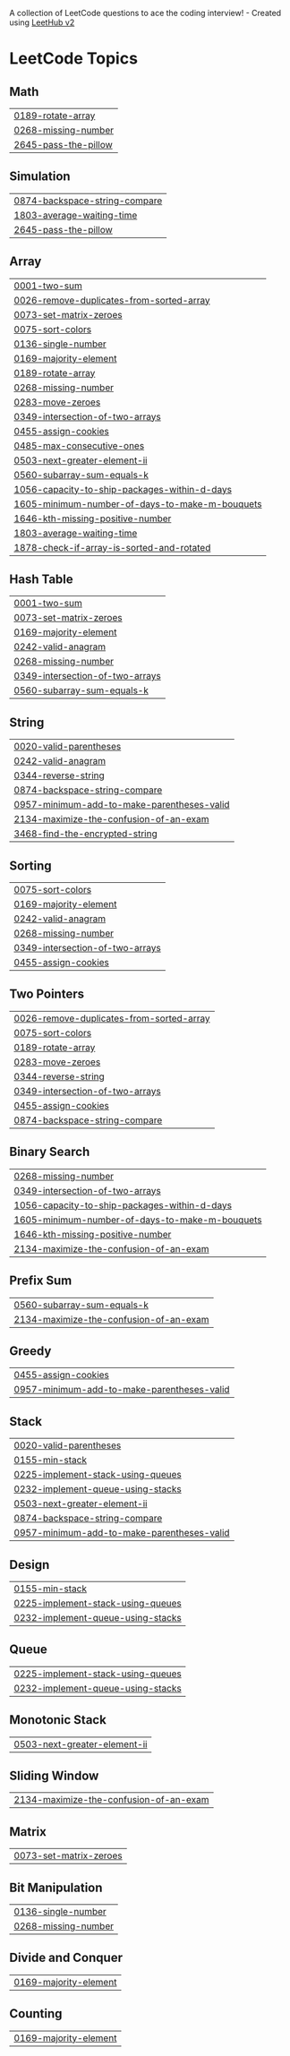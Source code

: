 A collection of LeetCode questions to ace the coding interview! - Created using [LeetHub v2](https://github.com/arunbhardwaj/LeetHub-2.0)
<!---LeetCode Topics Start-->
# LeetCode Topics
## Math
|  |
| ------- |
| [0189-rotate-array](https://github.com/mohd-afnan-shahab/LeetGFG_Solutions/tree/master/0189-rotate-array) |
| [0268-missing-number](https://github.com/mohd-afnan-shahab/LeetGFG_Solutions/tree/master/0268-missing-number) |
| [2645-pass-the-pillow](https://github.com/mohd-afnan-shahab/LeetGFG_Solutions/tree/master/2645-pass-the-pillow) |
## Simulation
|  |
| ------- |
| [0874-backspace-string-compare](https://github.com/mohd-afnan-shahab/LeetGFG_Solutions/tree/master/0874-backspace-string-compare) |
| [1803-average-waiting-time](https://github.com/mohd-afnan-shahab/LeetGFG_Solutions/tree/master/1803-average-waiting-time) |
| [2645-pass-the-pillow](https://github.com/mohd-afnan-shahab/LeetGFG_Solutions/tree/master/2645-pass-the-pillow) |
## Array
|  |
| ------- |
| [0001-two-sum](https://github.com/mohd-afnan-shahab/LeetGFG_Solutions/tree/master/0001-two-sum) |
| [0026-remove-duplicates-from-sorted-array](https://github.com/mohd-afnan-shahab/LeetGFG_Solutions/tree/master/0026-remove-duplicates-from-sorted-array) |
| [0073-set-matrix-zeroes](https://github.com/mohd-afnan-shahab/LeetGFG_Solutions/tree/master/0073-set-matrix-zeroes) |
| [0075-sort-colors](https://github.com/mohd-afnan-shahab/LeetGFG_Solutions/tree/master/0075-sort-colors) |
| [0136-single-number](https://github.com/mohd-afnan-shahab/LeetGFG_Solutions/tree/master/0136-single-number) |
| [0169-majority-element](https://github.com/mohd-afnan-shahab/LeetGFG_Solutions/tree/master/0169-majority-element) |
| [0189-rotate-array](https://github.com/mohd-afnan-shahab/LeetGFG_Solutions/tree/master/0189-rotate-array) |
| [0268-missing-number](https://github.com/mohd-afnan-shahab/LeetGFG_Solutions/tree/master/0268-missing-number) |
| [0283-move-zeroes](https://github.com/mohd-afnan-shahab/LeetGFG_Solutions/tree/master/0283-move-zeroes) |
| [0349-intersection-of-two-arrays](https://github.com/mohd-afnan-shahab/LeetGFG_Solutions/tree/master/0349-intersection-of-two-arrays) |
| [0455-assign-cookies](https://github.com/mohd-afnan-shahab/LeetGFG_Solutions/tree/master/0455-assign-cookies) |
| [0485-max-consecutive-ones](https://github.com/mohd-afnan-shahab/LeetGFG_Solutions/tree/master/0485-max-consecutive-ones) |
| [0503-next-greater-element-ii](https://github.com/mohd-afnan-shahab/LeetGFG_Solutions/tree/master/0503-next-greater-element-ii) |
| [0560-subarray-sum-equals-k](https://github.com/mohd-afnan-shahab/LeetGFG_Solutions/tree/master/0560-subarray-sum-equals-k) |
| [1056-capacity-to-ship-packages-within-d-days](https://github.com/mohd-afnan-shahab/LeetGFG_Solutions/tree/master/1056-capacity-to-ship-packages-within-d-days) |
| [1605-minimum-number-of-days-to-make-m-bouquets](https://github.com/mohd-afnan-shahab/LeetGFG_Solutions/tree/master/1605-minimum-number-of-days-to-make-m-bouquets) |
| [1646-kth-missing-positive-number](https://github.com/mohd-afnan-shahab/LeetGFG_Solutions/tree/master/1646-kth-missing-positive-number) |
| [1803-average-waiting-time](https://github.com/mohd-afnan-shahab/LeetGFG_Solutions/tree/master/1803-average-waiting-time) |
| [1878-check-if-array-is-sorted-and-rotated](https://github.com/mohd-afnan-shahab/LeetGFG_Solutions/tree/master/1878-check-if-array-is-sorted-and-rotated) |
## Hash Table
|  |
| ------- |
| [0001-two-sum](https://github.com/mohd-afnan-shahab/LeetGFG_Solutions/tree/master/0001-two-sum) |
| [0073-set-matrix-zeroes](https://github.com/mohd-afnan-shahab/LeetGFG_Solutions/tree/master/0073-set-matrix-zeroes) |
| [0169-majority-element](https://github.com/mohd-afnan-shahab/LeetGFG_Solutions/tree/master/0169-majority-element) |
| [0242-valid-anagram](https://github.com/mohd-afnan-shahab/LeetGFG_Solutions/tree/master/0242-valid-anagram) |
| [0268-missing-number](https://github.com/mohd-afnan-shahab/LeetGFG_Solutions/tree/master/0268-missing-number) |
| [0349-intersection-of-two-arrays](https://github.com/mohd-afnan-shahab/LeetGFG_Solutions/tree/master/0349-intersection-of-two-arrays) |
| [0560-subarray-sum-equals-k](https://github.com/mohd-afnan-shahab/LeetGFG_Solutions/tree/master/0560-subarray-sum-equals-k) |
## String
|  |
| ------- |
| [0020-valid-parentheses](https://github.com/mohd-afnan-shahab/LeetGFG_Solutions/tree/master/0020-valid-parentheses) |
| [0242-valid-anagram](https://github.com/mohd-afnan-shahab/LeetGFG_Solutions/tree/master/0242-valid-anagram) |
| [0344-reverse-string](https://github.com/mohd-afnan-shahab/LeetGFG_Solutions/tree/master/0344-reverse-string) |
| [0874-backspace-string-compare](https://github.com/mohd-afnan-shahab/LeetGFG_Solutions/tree/master/0874-backspace-string-compare) |
| [0957-minimum-add-to-make-parentheses-valid](https://github.com/mohd-afnan-shahab/LeetGFG_Solutions/tree/master/0957-minimum-add-to-make-parentheses-valid) |
| [2134-maximize-the-confusion-of-an-exam](https://github.com/mohd-afnan-shahab/LeetGFG_Solutions/tree/master/2134-maximize-the-confusion-of-an-exam) |
| [3468-find-the-encrypted-string](https://github.com/mohd-afnan-shahab/LeetGFG_Solutions/tree/master/3468-find-the-encrypted-string) |
## Sorting
|  |
| ------- |
| [0075-sort-colors](https://github.com/mohd-afnan-shahab/LeetGFG_Solutions/tree/master/0075-sort-colors) |
| [0169-majority-element](https://github.com/mohd-afnan-shahab/LeetGFG_Solutions/tree/master/0169-majority-element) |
| [0242-valid-anagram](https://github.com/mohd-afnan-shahab/LeetGFG_Solutions/tree/master/0242-valid-anagram) |
| [0268-missing-number](https://github.com/mohd-afnan-shahab/LeetGFG_Solutions/tree/master/0268-missing-number) |
| [0349-intersection-of-two-arrays](https://github.com/mohd-afnan-shahab/LeetGFG_Solutions/tree/master/0349-intersection-of-two-arrays) |
| [0455-assign-cookies](https://github.com/mohd-afnan-shahab/LeetGFG_Solutions/tree/master/0455-assign-cookies) |
## Two Pointers
|  |
| ------- |
| [0026-remove-duplicates-from-sorted-array](https://github.com/mohd-afnan-shahab/LeetGFG_Solutions/tree/master/0026-remove-duplicates-from-sorted-array) |
| [0075-sort-colors](https://github.com/mohd-afnan-shahab/LeetGFG_Solutions/tree/master/0075-sort-colors) |
| [0189-rotate-array](https://github.com/mohd-afnan-shahab/LeetGFG_Solutions/tree/master/0189-rotate-array) |
| [0283-move-zeroes](https://github.com/mohd-afnan-shahab/LeetGFG_Solutions/tree/master/0283-move-zeroes) |
| [0344-reverse-string](https://github.com/mohd-afnan-shahab/LeetGFG_Solutions/tree/master/0344-reverse-string) |
| [0349-intersection-of-two-arrays](https://github.com/mohd-afnan-shahab/LeetGFG_Solutions/tree/master/0349-intersection-of-two-arrays) |
| [0455-assign-cookies](https://github.com/mohd-afnan-shahab/LeetGFG_Solutions/tree/master/0455-assign-cookies) |
| [0874-backspace-string-compare](https://github.com/mohd-afnan-shahab/LeetGFG_Solutions/tree/master/0874-backspace-string-compare) |
## Binary Search
|  |
| ------- |
| [0268-missing-number](https://github.com/mohd-afnan-shahab/LeetGFG_Solutions/tree/master/0268-missing-number) |
| [0349-intersection-of-two-arrays](https://github.com/mohd-afnan-shahab/LeetGFG_Solutions/tree/master/0349-intersection-of-two-arrays) |
| [1056-capacity-to-ship-packages-within-d-days](https://github.com/mohd-afnan-shahab/LeetGFG_Solutions/tree/master/1056-capacity-to-ship-packages-within-d-days) |
| [1605-minimum-number-of-days-to-make-m-bouquets](https://github.com/mohd-afnan-shahab/LeetGFG_Solutions/tree/master/1605-minimum-number-of-days-to-make-m-bouquets) |
| [1646-kth-missing-positive-number](https://github.com/mohd-afnan-shahab/LeetGFG_Solutions/tree/master/1646-kth-missing-positive-number) |
| [2134-maximize-the-confusion-of-an-exam](https://github.com/mohd-afnan-shahab/LeetGFG_Solutions/tree/master/2134-maximize-the-confusion-of-an-exam) |
## Prefix Sum
|  |
| ------- |
| [0560-subarray-sum-equals-k](https://github.com/mohd-afnan-shahab/LeetGFG_Solutions/tree/master/0560-subarray-sum-equals-k) |
| [2134-maximize-the-confusion-of-an-exam](https://github.com/mohd-afnan-shahab/LeetGFG_Solutions/tree/master/2134-maximize-the-confusion-of-an-exam) |
## Greedy
|  |
| ------- |
| [0455-assign-cookies](https://github.com/mohd-afnan-shahab/LeetGFG_Solutions/tree/master/0455-assign-cookies) |
| [0957-minimum-add-to-make-parentheses-valid](https://github.com/mohd-afnan-shahab/LeetGFG_Solutions/tree/master/0957-minimum-add-to-make-parentheses-valid) |
## Stack
|  |
| ------- |
| [0020-valid-parentheses](https://github.com/mohd-afnan-shahab/LeetGFG_Solutions/tree/master/0020-valid-parentheses) |
| [0155-min-stack](https://github.com/mohd-afnan-shahab/LeetGFG_Solutions/tree/master/0155-min-stack) |
| [0225-implement-stack-using-queues](https://github.com/mohd-afnan-shahab/LeetGFG_Solutions/tree/master/0225-implement-stack-using-queues) |
| [0232-implement-queue-using-stacks](https://github.com/mohd-afnan-shahab/LeetGFG_Solutions/tree/master/0232-implement-queue-using-stacks) |
| [0503-next-greater-element-ii](https://github.com/mohd-afnan-shahab/LeetGFG_Solutions/tree/master/0503-next-greater-element-ii) |
| [0874-backspace-string-compare](https://github.com/mohd-afnan-shahab/LeetGFG_Solutions/tree/master/0874-backspace-string-compare) |
| [0957-minimum-add-to-make-parentheses-valid](https://github.com/mohd-afnan-shahab/LeetGFG_Solutions/tree/master/0957-minimum-add-to-make-parentheses-valid) |
## Design
|  |
| ------- |
| [0155-min-stack](https://github.com/mohd-afnan-shahab/LeetGFG_Solutions/tree/master/0155-min-stack) |
| [0225-implement-stack-using-queues](https://github.com/mohd-afnan-shahab/LeetGFG_Solutions/tree/master/0225-implement-stack-using-queues) |
| [0232-implement-queue-using-stacks](https://github.com/mohd-afnan-shahab/LeetGFG_Solutions/tree/master/0232-implement-queue-using-stacks) |
## Queue
|  |
| ------- |
| [0225-implement-stack-using-queues](https://github.com/mohd-afnan-shahab/LeetGFG_Solutions/tree/master/0225-implement-stack-using-queues) |
| [0232-implement-queue-using-stacks](https://github.com/mohd-afnan-shahab/LeetGFG_Solutions/tree/master/0232-implement-queue-using-stacks) |
## Monotonic Stack
|  |
| ------- |
| [0503-next-greater-element-ii](https://github.com/mohd-afnan-shahab/LeetGFG_Solutions/tree/master/0503-next-greater-element-ii) |
## Sliding Window
|  |
| ------- |
| [2134-maximize-the-confusion-of-an-exam](https://github.com/mohd-afnan-shahab/LeetGFG_Solutions/tree/master/2134-maximize-the-confusion-of-an-exam) |
## Matrix
|  |
| ------- |
| [0073-set-matrix-zeroes](https://github.com/mohd-afnan-shahab/LeetGFG_Solutions/tree/master/0073-set-matrix-zeroes) |
## Bit Manipulation
|  |
| ------- |
| [0136-single-number](https://github.com/mohd-afnan-shahab/LeetGFG_Solutions/tree/master/0136-single-number) |
| [0268-missing-number](https://github.com/mohd-afnan-shahab/LeetGFG_Solutions/tree/master/0268-missing-number) |
## Divide and Conquer
|  |
| ------- |
| [0169-majority-element](https://github.com/mohd-afnan-shahab/LeetGFG_Solutions/tree/master/0169-majority-element) |
## Counting
|  |
| ------- |
| [0169-majority-element](https://github.com/mohd-afnan-shahab/LeetGFG_Solutions/tree/master/0169-majority-element) |
<!---LeetCode Topics End-->
